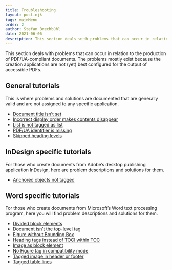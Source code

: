 ```yaml
---
title: Troubleshooting
layout: post.njk
tags: mainMenu
order: 2
author: Stefan Brechbühl
date: 2021-06-06
description: This section deals with problems that can occur in relation to the production of PDF/UA-compliant documents. The problems mostly exist because the creation applications are not (yet) best configured for the output of accessible PDFs.
---
```


This section deals with problems that can occur in relation to the production of PDF/UA-compliant documents. The problems mostly exist because the creation applications are not (yet) best configured for the output of accessible PDFs.

## General tutorials

This is where problems and solutions are documented that are generally valid and are not assigned to any specific application.

- [Document title isn’t set](/en/tutorials/general/document-title-is-not-set)
- [Incorrect display order makes contents disappear](/en/tutorials/general/incorrect-display-order-makes-contents-disappear)
- [List is not tagged as list](/en/tutorials/general/list-is-not-tagged-as-list)
- [PDF/UA identifier is missing](/en/tutorials/general/pdf-ua-identifier-is-missing)
- [Skipped heading levels](/en/tutorials/general/skipped-heading-levels)

## InDesign specific tutorials

For those who create documents from Adobe’s desktop publishing application InDesign, here are problem descriptions and solutions for them.

- [Anchored objects not tagged](/en/tutorials/indesign/anchored-objects-not-tagged)

## Word specific tutorials

For those who create documents from Microsoft’s Word text processing program, here you will find problem descriptions and solutions for them.

- [Divided block elements](/en/tutorials/word/divided-block-elements)
- [Document isn’t the top-level tag](/en/tutorials/word/document-is-not-the-top-level-tag)
- [Figure without Bounding Box](/en/tutorials/word/figure-without-bounding-box)
- [Heading tags instead of TOCI within TOC](/en/tutorials/word/heading-tags-instead-of-toci-within-toc)
- [Image as block element](/en/tutorials/word/image-as-block-element)
- [No Figure tag in compatibility mode](/en/tutorials/word/no-figure-tag-in-compatibility-mode)
- [Tagged image in header or footer](/en/tutorials/word/tagged-image-in-header-or-footer)
- [Tagged table lines](/en/tutorials/word/tagged-table-lines)
